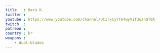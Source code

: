 ```yaml
---
title   : Haru K.
twitter : 
youtube : https://www.youtube.com/channel/UCIrxCy7Tm4wyVif3uanQT0A
twitch  : 
patreon : 
country : kr
weapons :
    - dual-blades
---
```


